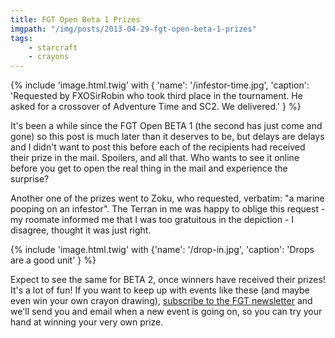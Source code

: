 ```yaml
---
title: FGT Open Beta 1 Prizes 
imgpath: "/img/posts/2013-04-29-fgt-open-beta-1-prizes"
tags:
    - starcraft
    - crayons
---
```

{% include 'image.html.twig' with {
    'name': '/infestor-time.jpg', 
    'caption': 'Requested by FXOSirRobin who took third place in the tournament. He asked for a crossover of Adventure Time and SC2. We delivered.' 
} %}



It's been a while since the FGT Open BETA 1 (the second has just come and gone) so this post is much later than it 
deserves to be, but delays are delays and I didn't want to post this before each of the recipients had received their 
prize in the mail. Spoilers, and all that. Who wants to see it online before you get to open the real thing in the mail 
and experience the surprise?

Another one of the prizes went to Zoku, who requested, verbatim: "a marine pooping on an infestor". 
The Terran in me was happy to oblige this request - my roomate informed me that I was too gratuitous in the 
depiction - I disagree, thought it was just right.

{% include 'image.html.twig' with {'name': '/drop-in.jpg', 'caption': 'Drops are a good unit' } %}

Expect to see the same for BETA 2, once winners have received their prizes! It's a lot of fun! If you want to keep up 
with events like these (and maybe even win your own crayon drawing), 
[subscribe to the FGT newsletter](http://depotwarehouse.us6.list-manage2.com/subscribe?u=6c89d66d36138c2e12a9a0845&amp;id=18051d2fb1)
 and we'll send you and email when a new event is going on, so you can try your hand at winning your very own prize.
